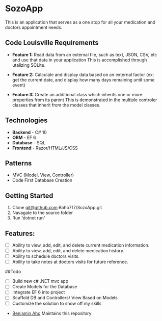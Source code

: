 # SozoApp
This is an application that serves as a one stop for all your medication and doctors appointment needs.

## Code Louisville Requirements
- **Feature 1:** 
Read data from an external file, such as text, JSON, CSV, etc and use that data in your application
This is accomplished through utalizing SQLite.

- **Feature 2:**
Calculate and display data based on an external factor (ex: get the current date, and display how many days remaining until some event)


- **Feature 3:** 
Create an additional class which inherits one or more properties from its parent
This is demonstrated in the multiple controler classes that inherit from the model classes.

## Technologies
- **Backend** - C# 10 
- **ORM** - EF 6
- **Database** - SQL
- **Frontend** - Razor/HTML/JS/CSS

## Patterns
- MVC (Model, View, Controller)
- Code First Database Creation

## Getting Started
1. Clone git@github.com:Baho717/SozoApp.git
2. Navagate to the source folder
3. Run 'dotnet run'

## Features:

- [ ] Ability to view, add, edit, and delete current medication information.
- [ ] Ability to view, add, edit, and delete medication history.
- [ ] Ability to schedule doctors visits.
- [ ] Ability to take notes at doctors visits for future reference.

##Todo
- [ ] Build new c# .NET mvc app
- [ ] Create Models for the Database
- [ ] Integrate EF 6 into project
- [ ] Scaffold DB and Controllers/ View Based on Models
- [ ] Customize the solution to show off my skills

* <a href="mailto:Benjamin.aho27@gmail.com" title="FreelanceFreedom">Benjamin Aho</a> Maintains this repository
